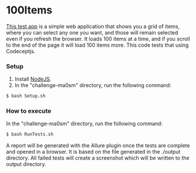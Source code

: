 # 100Items
[This test app](https://immense-savannah-13991.herokuapp.com/) is a simple web application that shows you a grid of items, where you can select any one you want, and those will remain selected even if you refresh the browser. It loads 100 items at a time, and if you scroll to the end of the page it will load 100 items more. This code tests that using Codeceptjs.

### Setup
1. Install [NodeJS](https://nodejs.org/en/download/).
2. In the "challenge-ma0sm" directory, run the following command:
```sh
$ bash Setup.sh
```

### How to execute
In the "challenge-ma0sm" directory, run the following command:
```sh
$ bash RunTests.sh
```

A report will be generated with the Allure plugin once the tests are complete and opened in a browser. It is based on the file generated in the ./output directory.
All failed tests will create a screenshot which will be written to the output directory.

